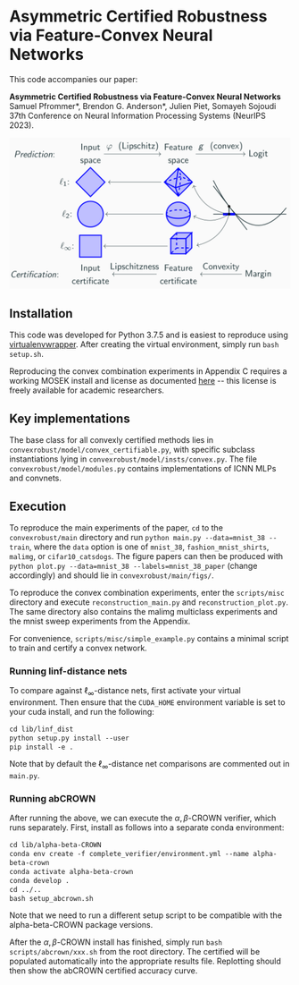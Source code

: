 # Asymmetric Certified Robustness via Feature-Convex Neural Networks 

This code accompanies our paper:

**Asymmetric Certified Robustness via Feature-Convex Neural Networks**\
Samuel Pfrommer\*, Brendon G. Anderson\*, Julien Piet, Somayeh Sojoudi\
37th Conference on Neural Information Processing Systems (NeurIPS 2023).

![plot](./readme_figs/arch.png)


## Installation
This code was developed for Python 3.7.5 and is easiest to reproduce using [virtualenvwrapper](https://virtualenvwrapper.readthedocs.io/en/latest/). After creating the virtual environment, simply run `bash setup.sh`.

Reproducing the convex combination experiments in Appendix C requires a working MOSEK install and license as documented [here](https://docs.mosek.com/latest/install/installation.html) -- this license is freely available for academic researchers.

## Key implementations
The base class for all convexly certified methods lies in `convexrobust/model/convex_certifiable.py`, with specific subclass instantiations lying in `convexrobust/model/insts/convex.py`. The file `convexrobust/model/modules.py` contains implementations of ICNN MLPs and convnets.

## Execution
To reproduce the main experiments of the paper, `cd` to the `convexrobust/main` directory and run `python main.py --data=mnist_38 --train`, where the `data` option is one of `mnist_38`, `fashion_mnist_shirts`, `malimg`, or `cifar10_catsdogs`. The figure papers can then be produced with `python plot.py --data=mnist_38 --labels=mnist_38_paper` (change accordingly) and should lie in `convexrobust/main/figs/`.

To reproduce the convex combination experiments, enter the `scripts/misc` directory and execute `reconstruction_main.py` and `reconstruction_plot.py`. The same directory also contains the malimg multiclass experiments and the mnist sweep experiments from the Appendix.

For convenience, `scripts/misc/simple_example.py` contains a minimal script to train and certify a convex network.

### Running linf-distance nets
To compare against $\ell_{\infty}$-distance nets, first activate your virtual environment. Then ensure that the `CUDA_HOME` environment variable is set to your cuda install, and run the following:
```
cd lib/linf_dist
python setup.py install --user
pip install -e .
```
Note that by default the $\ell_{\infty}$-distance net comparisons are commented out in `main.py`.

### Running abCROWN
After running the above, we can execute the $\alpha,\beta$-CROWN verifier, which runs separately. First, install as follows into a separate conda environment:

```
cd lib/alpha-beta-CROWN
conda env create -f complete_verifier/environment.yml --name alpha-beta-crown
conda activate alpha-beta-crown
conda develop .
cd ../..
bash setup_abcrown.sh
```
Note that we need to run a different setup script to be compatible with the alpha-beta-CROWN package versions.

After the $\alpha,\beta$-CROWN install has finished, simply run `bash scripts/abcrown/xxx.sh` from the root directory. The certified will be populated automatically into the appropriate results file. Replotting should then show the abCROWN certified accuracy curve.
